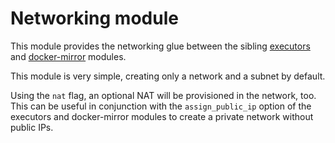 # Networking module

This module provides the networking glue between the sibling [executors](https://registry.terraform.io/modules/sourcegraph/executors/google/5.3.666/submodules/executors) and [docker-mirror](https://registry.terraform.io/modules/sourcegraph/executors/google/5.3.666/submodules/docker-mirror) modules.

This module is very simple, creating only a network and a subnet by default.

Using the `nat` flag, an optional NAT will be provisioned in the network, too. This can be useful in conjunction with the `assign_public_ip` option of the executors and docker-mirror modules to create a private network without public IPs.
